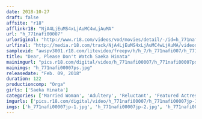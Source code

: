 ```yaml
---
date: 2018-10-27
draft: false
affsite: "r18"
afflinkr18: "NjA4LjEuMS4xLjAuMC4wLjAuMA"
url: "h_771nafi00007"
urloriginal: "http://www.r18.com/videos/vod/movies/detail/-/id=h_771nafi00007"
urlfinal: "http://media.r18.com/track/NjA4LjEuMS4xLjAuMC4wLjAuMA/videos/vod/movies/detail/-/id=h_771nafi00007"
samplevid: "awspv3001.r18.com/litevideo/freepv/h/h_7/h_771nafi007/h_771nafi007_dmb_w.mp4"
title: "Dear, Please Don't Watch Saeka Hinata"
mainimgurl: "pics.r18.com/digital/video/h_771nafi00007/h_771nafi00007ps.jpg"
mainimgs: "h_771nafi00007ps.jpg"
releasedate: "Feb. 09, 2018"
duration: 122
productioncomp: "Orga"
girls: ['Saeka Hinata']
categories: ['Married Woman', 'Adultery', 'Reluctant', 'Featured Actress', 'Cheating Wife', 'Drama', 'Hi-Def']
imgurls: ['pics.r18.com/digital/video/h_771nafi00007/h_771nafi00007jp-1.jpg', 'pics.r18.com/digital/video/h_771nafi00007/h_771nafi00007jp-2.jpg', 'pics.r18.com/digital/video/h_771nafi00007/h_771nafi00007jp-3.jpg', 'pics.r18.com/digital/video/h_771nafi00007/h_771nafi00007jp-4.jpg', 'pics.r18.com/digital/video/h_771nafi00007/h_771nafi00007jp-5.jpg', 'pics.r18.com/digital/video/h_771nafi00007/h_771nafi00007jp-6.jpg', 'pics.r18.com/digital/video/h_771nafi00007/h_771nafi00007jp-7.jpg', 'pics.r18.com/digital/video/h_771nafi00007/h_771nafi00007jp-8.jpg', 'pics.r18.com/digital/video/h_771nafi00007/h_771nafi00007jp-9.jpg', 'pics.r18.com/digital/video/h_771nafi00007/h_771nafi00007jp-10.jpg', 'pics.r18.com/digital/video/h_771nafi00007/h_771nafi00007jp-11.jpg', 'pics.r18.com/digital/video/h_771nafi00007/h_771nafi00007jp-12.jpg', 'pics.r18.com/digital/video/h_771nafi00007/h_771nafi00007jp-13.jpg', 'pics.r18.com/digital/video/h_771nafi00007/h_771nafi00007jp-14.jpg', 'pics.r18.com/digital/video/h_771nafi00007/h_771nafi00007jp-15.jpg', 'pics.r18.com/digital/video/h_771nafi00007/h_771nafi00007jp-16.jpg', 'pics.r18.com/digital/video/h_771nafi00007/h_771nafi00007jp-17.jpg', 'pics.r18.com/digital/video/h_771nafi00007/h_771nafi00007jp-18.jpg', 'pics.r18.com/digital/video/h_771nafi00007/h_771nafi00007jp-19.jpg', 'pics.r18.com/digital/video/h_771nafi00007/h_771nafi00007jp-20.jpg']
imgs: ['h_771nafi00007jp-1.jpg', 'h_771nafi00007jp-2.jpg', 'h_771nafi00007jp-3.jpg', 'h_771nafi00007jp-4.jpg', 'h_771nafi00007jp-5.jpg', 'h_771nafi00007jp-6.jpg', 'h_771nafi00007jp-7.jpg', 'h_771nafi00007jp-8.jpg', 'h_771nafi00007jp-9.jpg', 'h_771nafi00007jp-10.jpg', 'h_771nafi00007jp-11.jpg', 'h_771nafi00007jp-12.jpg', 'h_771nafi00007jp-13.jpg', 'h_771nafi00007jp-14.jpg', 'h_771nafi00007jp-15.jpg', 'h_771nafi00007jp-16.jpg', 'h_771nafi00007jp-17.jpg', 'h_771nafi00007jp-18.jpg', 'h_771nafi00007jp-19.jpg', 'h_771nafi00007jp-20.jpg']
---
```

